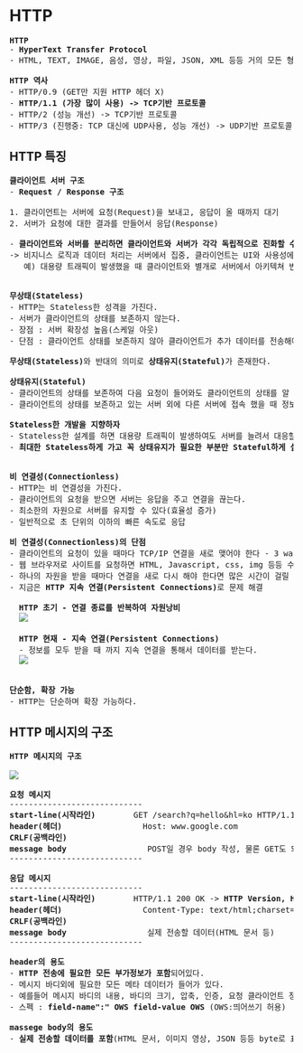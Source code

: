 # HTTP
<pre>
<b>HTTP</b>
- <b>HyperText Transfer Protocol</b>
- HTML, TEXT, IMAGE, 음성, 영상, 파일, JSON, XML 등등 거의 모든 형태의 바이너리(이진법) 데이터 전송 가능

<b>HTTP 역사</b>
- HTTP/0.9 (GET만 지원 HTTP 헤더 X)
- <b>HTTP/1.1 (가장 많이 사용) -> TCP기반 프로토콜</b>
- HTTP/2 (성능 개선) -> TCP기반 프로토콜
- HTTP/3 (진행중: TCP 대신에 UDP사용, 성능 개선) -> UDP기반 프로토콜
</pre>
## HTTP 특징
<pre>
<b>클라이언트 서버 구조</b>
- <b>Request / Response 구조</b>

1. 클라이언트는 서버에 요청(Request)을 보내고, 응답이 올 때까지 대기
2. 서버가 요청에 대한 결과를 만들어서 응답(Response)

- <b>클라이언트와 서버를 분리하면 클라이언트와 서버가 각각 독립적으로 진화할 수 있다.</b>
-> 비지니스 로직과 데이터 처리는 서버에서 집중, 클라이언트는 UI와 사용성에 집중하여 역할을 분리시킨다.
   예) 대용량 트래픽이 발생했을 때 클라이언트와 별개로 서버에서 아키텍쳐 번경만으로 해결할 수 있다.


<b>무상태(Stateless)</b>
- HTTP는 Stateless한 성격을 가진다.
- 서버가 클라이언트의 상태를 보존하지 않는다.
- 장점 : 서버 확장성 높음(스케일 아웃)
- 단점 : 클라이언트 상태를 보존하지 않아 클라이언트가 추가 데이터를 전송해야 한다.

<b>무상태(Stateless)</b>와 반대의 의미로 <b>상태유지(Stateful)</b>가 존재한다.

<b>상태유지(Stateful)</b>
- 클라이언트의 상태를 보존하여 다음 요청이 들어와도 클라이언트의 상태를 알 수 있다.
- 클라이언트의 상태를 보존하고 있는 서버 외에 다른 서버에 접속 했을 때 정보를 알 수 없다.

<b>Stateless한 개발을 지향하자</b>
- Stateless한 설계를 하면 대용량 트래픽이 발생하여도 서버를 늘려서 대응할 수 있다.
- <b>최대한 Stateless하게 가고 꼭 상태유지가 필요한 부분만 Stateful하게 설계한다.</b>


<b>비 연결성(Connectionless)</b>
- HTTP는 비 연결성을 가진다.
- 클라이언트의 요청을 받으면 서버는 응답을 주고 연결을 끊는다.
- 최소한의 자원으로 서버를 유지할 수 있다(효율성 증가)
- 일반적으로 초 단위의 이하의 빠른 속도로 응답

<b>비 연결성(Connectionless)의 단점</b>
- 클라이언트의 요청이 있을 때마다 TCP/IP 연결을 새로 맺어야 한다 - 3 way handshake 시간 추가
- 웹 브라우저로 사이트를 요청하면 HTML, Javascript, css, img 등등 수 많은 자원이 함께 다운로드 된다.
- 하나의 자원을 받을 때마다 연결을 새로 다시 해야 한다면 많은 시간이 걸릴 것이다.
- 지금은 <b>HTTP 지속 연결(Persistent Connections)</b>로 문제 해결

  <b>HTTP 초기 - 연결 종료를 반복하여 자원낭비</b>
  <img src="https://github.com/RyuKyeongWoo/TIL/blob/main/HTTP/img/Connectionless.PNG"/>

  <b>HTTP 현재 - 지속 연결(Persistent Connections)</b>
  - 정보를 모두 받을 때 까지 지속 연결을 통해서 데이터를 받는다.
  <img src="https://github.com/RyuKyeongWoo/TIL/blob/main/HTTP/img/PersistentConnections.PNG"/>


<b>단순함, 확장 가능</b>
- HTTP는 단순하며 확장 가능하다.
</pre>
## HTTP 메시지의 구조
<pre>
<b>HTTP 메시지의 구조</b>

<img src="https://github.com/RyuKyeongWoo/TIL/blob/main/HTTP/img/HTTPMessage.PNG"/>

<b>요청 메시지</b>
----------------------------
<b>start-line(시작라인)</b>        GET /search?q=hello&hl=ko HTTP/1.1 -> <b>HTTP 메서드 /요청대상(절대경로?쿼리스트링), HTTP Version</b>
<b>header(헤더)</b>                 Host: www.google.com
<b>CRLF(공백라인)</b>
<b>message body</b>                 POST일 경우 body 작성, 물론 GET도 되지만 권장하지 않음
----------------------------

<b>응답 메시지</b>
----------------------------
<b>start-line(시작라인)</b>        HTTP/1.1 200 OK -> <b>HTTP Version, HTTP State Code</b>
<b>header(헤더)</b>                 Content-Type: text/html;charset=UTF-8 | Content-Length: 3423 | ...
<b>CRLF(공백라인)</b>
<b>message body</b>                 실제 전송할 데이터(HTML 문서 등)
----------------------------

<b>header의 용도</b>
- <b>HTTP 전송에 필요한 모든 부가정보가 포함</b>되어있다.
- 메시지 바디외에 필요한 모든 메타 데이터가 들어가 있다.
- 예를들어 메시지 바디의 내용, 바디의 크기, 압축, 인증, 요청 클라이언트 정보, 캐시 관리 정보 등등.. 필요시 임의의 헤더 추가도 가능
- 스펙 : <b>field-name":" OWS field-value OWS</b> (OWS:띄어쓰기 허용)

<b>massege body의 용도</b>
- <b>실제 전송할 데이터를 포함</b>(HTML 문서, 이미지 영상, JSON 등등 byte로 표현할 수 있는 모든 데이터 전송 가능)
</pre>
